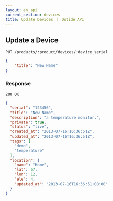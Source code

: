 ```yaml
---
layout: en_api
current_section: devices
title: Update Devices ｜ Dotide API
---
```


## Update a Device

    PUT /products/:product/devices/:device_serial

```json
{
    "title": "New Name"
}
```

### Response

    200 OK

```json
{
  "serial": "123456",
  "title": "New Name",
  "description": "a temperature monitor.",
  "private": true,
  "status": "live",
  "created_at": "2013-07-16T16:36:51Z",
  "updated_at": "2013-07-16T16:36:51Z",
  "tags": [
    "demo",
    "temperature"
  ],
  "location": {
    "name": "Home",
    "lat": 67,
    "lon": 12,
    "ele": 4,
    "updated_at": "2013-07-16T16:36:51+08:00"
  }
}
```
